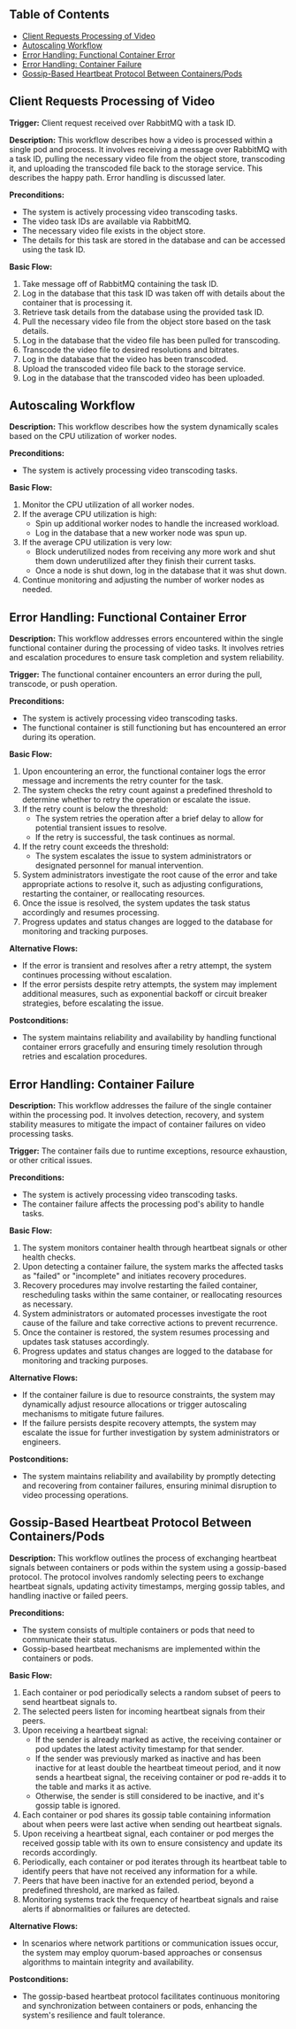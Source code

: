 ## Table of Contents
- [Client Requests Processing of Video](#client-requests-processing-of-video)
- [Autoscaling Workflow](#autoscaling-workflow)
- [Error Handling: Functional Container Error](#error-handling-functional-container-error)
- [Error Handling: Container Failure](#error-handling-container-failure)
- [Gossip-Based Heartbeat Protocol Between Containers/Pods](#gossip-based-heartbeat-protocol-between-containerspods)



## Client Requests Processing of Video

**Trigger:** Client request received over RabbitMQ with a task ID.

**Description:** This workflow describes how a video is processed within a single pod and process. It involves receiving a message over RabbitMQ with a task ID, pulling the necessary video file from the object store, transcoding it, and uploading the transcoded file back to the storage service. This describes the happy path. Error handling is discussed later.

**Preconditions:**
- The system is actively processing video transcoding tasks.
- The video task IDs are available via RabbitMQ.
- The necessary video file exists in the object store.
- The details for this task are stored in the database and can be accessed using the task ID.

**Basic Flow:**
1. Take message off of RabbitMQ containing the task ID.
2. Log in the database that this task ID was taken off with details about the container that is processing it.
3. Retrieve task details from the database using the provided task ID.
4. Pull the necessary video file from the object store based on the task details.
5. Log in the database that the video file has been pulled for transcoding.
6. Transcode the video file to desired resolutions and bitrates.
7. Log in the database that the video has been transcoded.
8. Upload the transcoded video file back to the storage service.
9. Log in the database that the transcoded video has been uploaded.

## Autoscaling Workflow

**Description:** This workflow describes how the system dynamically scales based on the CPU utilization of worker nodes.

**Preconditions:**
- The system is actively processing video transcoding tasks.

**Basic Flow:**
1. Monitor the CPU utilization of all worker nodes.
2. If the average CPU utilization is high:
   - Spin up additional worker nodes to handle the increased workload.
   - Log in the database that a new worker node was spun up.
3. If the average CPU utilization is very low:
   - Block underutilized nodes from receiving any more work and shut them down underutilized after they finish their current tasks.
   - Once a node is shut down, log in the database that it was shut down.
4. Continue monitoring and adjusting the number of worker nodes as needed.

## Error Handling: Functional Container Error

**Description:** This workflow addresses errors encountered within the single functional container during the processing of video tasks. It involves retries and escalation procedures to ensure task completion and system reliability.

**Trigger:** The functional container encounters an error during the pull, transcode, or push operation.

**Preconditions:**
- The system is actively processing video transcoding tasks.
- The functional container is still functioning but has encountered an error during its operation.

**Basic Flow:**
1. Upon encountering an error, the functional container logs the error message and increments the retry counter for the task.
2. The system checks the retry count against a predefined threshold to determine whether to retry the operation or escalate the issue.
3. If the retry count is below the threshold:
   - The system retries the operation after a brief delay to allow for potential transient issues to resolve.
   - If the retry is successful, the task continues as normal.
4. If the retry count exceeds the threshold:
   - The system escalates the issue to system administrators or designated personnel for manual intervention.
5. System administrators investigate the root cause of the error and take appropriate actions to resolve it, such as adjusting configurations, restarting the container, or reallocating resources.
6. Once the issue is resolved, the system updates the task status accordingly and resumes processing.
7. Progress updates and status changes are logged to the database for monitoring and tracking purposes.

**Alternative Flows:**
- If the error is transient and resolves after a retry attempt, the system continues processing without escalation.
- If the error persists despite retry attempts, the system may implement additional measures, such as exponential backoff or circuit breaker strategies, before escalating the issue.

**Postconditions:**
- The system maintains reliability and availability by handling functional container errors gracefully and ensuring timely resolution through retries and escalation procedures.

## Error Handling: Container Failure

**Description:** This workflow addresses the failure of the single container within the processing pod. It involves detection, recovery, and system stability measures to mitigate the impact of container failures on video processing tasks.

**Trigger:** The container fails due to runtime exceptions, resource exhaustion, or other critical issues.

**Preconditions:**
- The system is actively processing video transcoding tasks.
- The container failure affects the processing pod's ability to handle tasks.

**Basic Flow:**
1. The system monitors container health through heartbeat signals or other health checks.
2. Upon detecting a container failure, the system marks the affected tasks as "failed" or "incomplete" and initiates recovery procedures.
3. Recovery procedures may involve restarting the failed container, rescheduling tasks within the same container, or reallocating resources as necessary.
4. System administrators or automated processes investigate the root cause of the failure and take corrective actions to prevent recurrence.
5. Once the container is restored, the system resumes processing and updates task statuses accordingly.
6. Progress updates and status changes are logged to the database for monitoring and tracking purposes.

**Alternative Flows:**
- If the container failure is due to resource constraints, the system may dynamically adjust resource allocations or trigger autoscaling mechanisms to mitigate future failures.
- If the failure persists despite recovery attempts, the system may escalate the issue for further investigation by system administrators or engineers.

**Postconditions:**
- The system maintains reliability and availability by promptly detecting and recovering from container failures, ensuring minimal disruption to video processing operations.

## Gossip-Based Heartbeat Protocol Between Containers/Pods

**Description:** This workflow outlines the process of exchanging heartbeat signals between containers or pods within the system using a gossip-based protocol. The protocol involves randomly selecting peers to exchange heartbeat signals, updating activity timestamps, merging gossip tables, and handling inactive or failed peers.

**Preconditions:**
- The system consists of multiple containers or pods that need to communicate their status.
- Gossip-based heartbeat mechanisms are implemented within the containers or pods.

**Basic Flow:**
1. Each container or pod periodically selects a random subset of peers to send heartbeat signals to.
2. The selected peers listen for incoming heartbeat signals from their peers.
3. Upon receiving a heartbeat signal:
   - If the sender is already marked as active, the receiving container or pod updates the latest activity timestamp for that sender.
   - If the sender was previously marked as inactive and has been inactive for at least double the heartbeat timeout period, and it now sends a heartbeat signal, the receiving container or pod re-adds it to the table and marks it as active.
   - Otherwise, the sender is still considered to be inactive, and it's gossip table is ignored.
4. Each container or pod shares its gossip table containing information about when peers were last active when sending out heartbeat signals.
5. Upon receiving a heartbeat signal, each container or pod merges the received gossip table with its own to ensure consistency and update its records accordingly.
6. Periodically, each container or pod iterates through its heartbeat table to identify peers that have not received any information for a while.
7. Peers that have been inactive for an extended period, beyond a predefined threshold, are marked as failed.
8. Monitoring systems track the frequency of heartbeat signals and raise alerts if abnormalities or failures are detected.

**Alternative Flows:**
- In scenarios where network partitions or communication issues occur, the system may employ quorum-based approaches or consensus algorithms to maintain integrity and availability.

**Postconditions:**
- The gossip-based heartbeat protocol facilitates continuous monitoring and synchronization between containers or pods, enhancing the system's resilience and fault tolerance.

